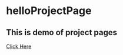 # helloProjectPage

## This is demo of project pages

[Click Here](https://deepak5j.github.io/HelloProjectPage)
